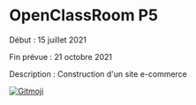 # OpenClassRoom P5

Début : 15 juillet 2021

Fin prévue : 21 octobre 2021

Description : Construction d'un site e-commerce

<a href="https://gitmoji.dev">
  <img src="https://img.shields.io/badge/gitmoji-%20😜%20😍-FFDD67.svg?style=flat-square" alt="Gitmoji">
</a>
